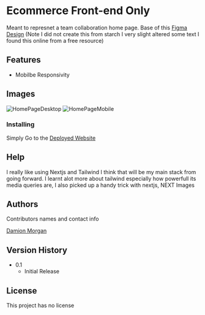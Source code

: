 # Ecommerce Front-end Only

Meant to represnet a team collaboration home page.
Base of this [Figma Design](https://www.figma.com/design/qZufUM8cVY8Utw58qsllUb/Team-App---SaaS-Landing-Page-Template-(Community)?node-id=81-7076&t=L3NnM5SfZpm3pwoa-1)
(Note I did not create this from starch I very slight altered some text I found this online from a free resource)

## Features
* Mobilbe Responsivity

## Images
![HomePageDesktop](./public/readmeAssets/desktop.gif)
![HomePageMobile](./public/readmeAssets/mobile.gif)

### Installing
Simply Go to the [Deployed Website](https://team-front-end-example.vercel.app/) 



## Help
I really like using Nextjs and Tailwind I think that will be my main stack from going forward. I learnt alot more about tailwind especially how powerfull its media queries are, I also picked up a handy trick with nextjs, NEXT Images
## Authors

Contributors names and contact info

[Damion Morgan](https://github.com/BeginnerLevelUP)


## Version History


* 0.1
    * Initial Release

## License

This project has no license 

